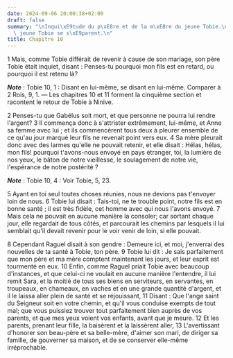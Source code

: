 ```yaml
---
date: 2024-09-06 20:00:38+02:00
draft: false
summary: "\nInqui\xE9tude du p\xE8re et de la m\xE8re du jeune Tobie.\nRaguel et le\
  \ jeune Tobie se s\xE9parent.\n"
title: Chapitre 10
---
```





1 Mais, comme Tobie différait de revenir à cause de son mariage, son père Tobie était inquiet, disant : Penses-tu pourquoi mon fils est en retard, ou pourquoi il est retenu là?

***Note*** :  Tobie 10, 1 : Disant en lui-même, se disant en lui-même. Comparer à 2 Rois, 9, 1. ― Les chapitres 10 et 11 forment la cinquième section et racontent le retour de Tobie à Ninive.

2 Penses-tu que Gabélus soit mort, et que personne ne pourra lui rendre l'argent? 3 Il commença donc à s'attrister extrêmement, lui-même, et Anne sa femme avec lui ; et ils commencèrent tous deux à pleurer ensemble de ce qu'au jour marqué leur fils ne revenait point vers eux. 4 Sa mère pleurait donc avec des larmes qu'elle ne pouvait retenir, et elle disait : Hélas, hélas, mon fils! pourquoi t'avons-nous envoyé en pays étranger, toi, la lumière de nos yeux, le bâton de notre vieillesse, le soulagement de notre vie, l'espérance de notre postérité ?

***Note*** :  Tobie 10, 4 : Voir Tobie, 5, 23.

5 Ayant en toi seul toutes choses réunies, nous ne devions pas t'envoyer loin de nous. 6 Tobie lui disait : Tais-toi, ne te trouble point, notre fils est en bonne santé ; il est très fidèle, cet homme avec qui nous l'avons envoyé. 7 Mais cela ne pouvait en aucune manière la consoler; car sortant chaque jour, elle regardait de tous côtés, et parcourait les chemins par lesquels il lui semblait qu'il devait revenir pour le voir venir de loin, si elle pouvait.


8 Cependant Raguel disait à son gendre : Demeure ici, et moi, j'enverrai des nouvelles de ta santé à Tobie, ton père. 9 Tobie lui dit : Je sais parfaitement que mon père et ma mère comptent maintenant les jours, et leur esprit est tourmenté en eux. 10 Enfin, comme Raguel priait Tobie avec beaucoup d'instances, et que celui-ci ne voulait en aucune manière l'entendre, il lui remit Sara, et la moitié de tous ses biens en serviteurs, en servantes, en troupeaux, en chameaux, en vaches et en une grande quantité d'argent, et il le laissa aller plein de santé et se réjouissant, 11 Disant : Que l'ange saint du Seigneur soit en votre chemin, et qu'il vous conduise exempts de tout mal; que vous puissiez trouver tout parfaitement bien auprès de vos parents, et que mes yeux voient vos enfants, avant que je meure. 12 Et les parents, prenant leur fille, la baisèrent et la laissèrent aller, 13 L'avertissant d'honorer son beau-père et sa belle-mère, d'aimer son mari, de diriger sa famille, de gouverner sa maison, et de se
conserver elle-même irréprochable.

